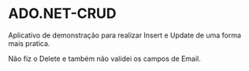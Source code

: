 # ADO.NET-CRUD

Aplicativo de demonstração para realizar Insert e Update de uma forma mais pratica.

Não fiz o Delete e também não validei os campos de Email. 
